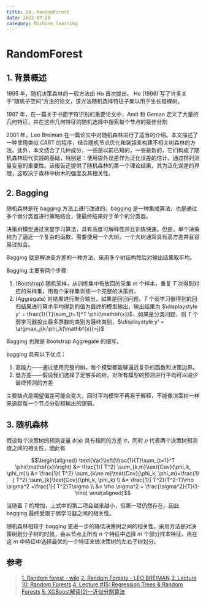 ```yaml
---
title: 14. RandomForest
date: 2022-07-28
category: Machine learning
---
```

<!--more-->


# RandomForest
## 1. 背景概述
1995 年，随机决策森林的一般方法由 Ho 首次提出。 Ho (1998) 写了许多关于“随机子空间”方法的论文，该方法随机选择特征子集以用于生长每棵树。

1997 年，在一篇关于书面字符识别的重要论文中，Amit 和 Geman 定义了大量的几何特征，并在这些几何特征的随机选择中搜索每个节点的最佳分割

2001 年，Leo Breiman 在一篇论文中对随机森林进行了适当的介绍。本文描述了一种使用类似 CART 的程序，结合随机节点优化和装袋来构建不相关树森林的方法。此外，本文结合了几种成分，一些是以前已知的，一些是新的，它们构成了随机森林现代实践的基础，特别是：使用袋外误差作为泛化误差的估计。通过排列测量变量的重要性。该报告还提供了随机森林的第一个理论结果，其为泛化误差的界限，这取决于森林中树木的强度及其相关性。

## 2. Bagging

随机森林是在 bagging 方法上进行改进的。bagging 是一种集成算法，也是通过多个弱分类器进行策略结合，使最终结果好于单个的分类器。

决策树模型通过贪婪学习算法，具有高度可解释性并且训练快速。但是，单个决策树为了逼近一个复杂的函数，需要使用一个大树。一个大树通常具有高方差并且容易过拟合。

Bagging 就是解决高方差的一种方法，采用多个树结构然后对输出结果取平均。

Bagging 主要有两个步骤:
1. (Bootstrap) 随机采样，从训练集中有放回的采集 $m$ 个样本，重复 $T$ 次得到对应的采样集，用每个采样集训练一个完整的决策树。
2. (Aggregate) 对结果进行聚合输出，如果是回归问题，$T$ 个弱学习器得到的回归结果进行算术平均得到的值为最终的模型输出，输出结果为 $\displaystyle y' = \frac{1}{T}\sum_{t=1}^T \phi(\mathbf{x})$，如果是分类问题，则 $T$ 个弱学习器投出最多票数的类别为最终类别，$\displaystyle y' = \argmax_j{k:\phi_k(\mathbf{x})=j}$

Bagging 也就是 Bootstrap Aggregate 的缩写。

bagging 具有以下优点： 
1. 高能力——通过使用完整的树，每个模型都能够逼近复杂的函数和决策边界。 
2. 低方差——假设我们选择了足够多的树，对所有模型的预测进行平均可以减少最终预测的方差

主要缺点是期望偏差可能会变大，同时平均模型不再易于解释，不能像决策树一样来追踪每一个节点分裂和输出的逻辑。

## 3. 随机森林

假设每个决策树的预测变量 $\phi(\mathbf{x})$ 具有相同的方差 $\sigma$，同时 $\rho$ 代表两个决策树预测值之间的相关性，因此有

$$\begin{aligned}
    \text{Var}\left(\frac{1}{T}\sum_{t=1}^T \phi(\mathbf{x})\right) &= \frac{1}{ T^2} \sum_{k,m}\text{Cov}(\phi_k, \phi_m)\\
    &= \frac{1}{ T^2} \sum_{k\ne m}\text{Cov}(\phi_k, \phi_m)+\frac{1}{ T^2} \sum_{k}\text{Cov}(\phi_k, \phi_k) \\
    &= \frac{1}{ T^2}(T^2-T)\rho \sigma^2 +\frac{1}{ T^2}T\sigma \\
    &= \rho \sigma^2 + \frac{\sigma^2}{T}(1-\rho)
\end{aligned}$$

当随着 $T$ 的增加，上式中的第二项会越来越小，但第一项仍然存在。因此 bagging 最终受限于弱学习器之间的相关性。

随机森林相较于 bagging 更进一步的降低决策树之间的相关性。采用方法是对决策树划分子树的时候，会从节点上所有 $n$ 个特征中选择 $m$ 个部分样本特征，再在这 $m$ 中特征中选择最优的一个特征来做决策树的左右子树划分。


## 参考
> [1. Random forest - wiki](https://en.wikipedia.org/wiki/Random_forest#cite_note-kleinberg1990-6)
> [2. Random Forests - LEO BREIMAN](https://link.springer.com/content/pdf/10.1023/A%3A1010933404324.pdf)
> [3. Lecture 10: Random Forests](http://www.math.snu.ac.kr/~hichoi/machinelearning/lecturenotes/RandomForests.pdf)
> [4. Lecture #15: Regression Trees & Random Forests](https://harvard-iacs.github.io%/2017-CS109A/lectures/lecture15/presentation/lecture15_RandomForest.pdf)
> [5. XGBoost解读(2)--近似分割算法](https://yxzf.github.io/2017/04/xgboost-v2/)

